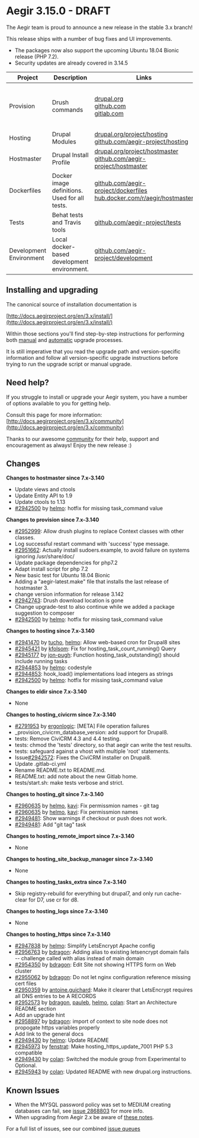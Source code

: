 Aegir 3.15.0 - DRAFT
=========

The Aegir team is proud to announce a new release in the stable 3.x branch!

This release ships with a number of bug fixes and UI improvements.


* The packages now also support the upcoming Ubuntu 18.04 Bionic release (PHP 7.2).
* Security updates are already covered in 3.14.5


| Project   | Description | Links | Status |
|-----------|------------ |-------------------|--------|
| Provision | Drush commands | [drupal.org](https://www.drupal.org/project/provision) <br /> [github.com](https://github.com/aegir-project/provision) <br /> [gitlab.com](https://gitlab.com/aegir/provision)| [![Build Status](https://travis-ci.org/aegir-project/provision.svg?branch=7.x-3.x)](https://travis-ci.org/aegir-project/provision) <br /> [![build status](https://gitlab.com/aegir/provision/badges/7.x-3.x/build.svg)](https://gitlab.com/aegir/provision/)|
| Hosting | Drupal Modules| [drupal.org/project/hosting](https://www.drupal.org/project/hosting) <br /> [github.com/aegir-project/hosting](https://github.com/aegir-project/hosting) | |
| Hostmaster | Drupal Install Profile |[drupal.org/project/hostmaster](https://www.drupal.org/project/hostmaster) <br /> [github.com/aegir-project/hostmaster](https://github.com/aegir-project/hostmaster) | |
| Dockerfiles | Docker image definitions. Used for all tests. | [github.com/aegir-project/dockerfiles](https://github.com/aegir-project/dockerfiles)<br /> [hub.docker.com/r/aegir/hostmaster](https://hub.docker.com/r/aegir/hostmaster) | [![Build Status](https://travis-ci.org/aegir-project/dockerfiles.svg?branch=master)](https://travis-ci.org/aegir-project/dockerfiles) |
| Tests | Behat tests and Travis tools | [github.com/aegir-project/tests](https://github.com/aegir-project/tests) | [![Build Status](https://travis-ci.org/aegir-project/tests.svg?branch=master)](https://travis-ci.org/aegir-project/tests) |
| Development Environment | Local docker-based development environment. | [github.com/aegir-project/development](https://github.com/aegir-project/development) | [![Build Status](https://travis-ci.org/aegir-project/development.svg?branch=master)](https://travis-ci.org/aegir-project/development) |


Installing and upgrading
------------------------

The canonical source of installation documentation is

[http://docs.aegirproject.org/en/3.x/install/](http://docs.aegirproject.org/en/3.x/install/)

Within those sections you'll find step-by-step instructions for performing both [manual](/install/upgrade/#manual-upgrade) and [automatic](/install/upgrade/#upgrades-with-upgradesh-script) upgrade processes.

It is still imperative that you read the upgrade path and version-specific information and follow all version-specific upgrade instructions before trying to run the upgrade script or manual upgrade.


Need help?
----------

If you struggle to install or upgrade your Aegir system, you have a number of options available to you for getting help.

Consult this page for more information: [http://docs.aegirproject.org/en/3.x/community](http://docs.aegirproject.org/en/3.x/community)

Thanks to our awesome [community](http://docs.aegirproject.org/en/3.x/community) for their help, support and encouragement as always! Enjoy the new release :)


Changes
-------
**Changes to hostmaster since 7.x-3.140**

* Update views and ctools
* Update Entity API to 1.9
* Update ctools to 1.13
* [#2942500](https://www.drupal.org/node/2942500) by [helmo](https://www.drupal.org/u/helmo): hotfix for missing task_command value


**Changes to provision since 7.x-3.140**

* [#2952999](https://www.drupal.org/node/2952999): Allow drush plugins to replace Context classes with other classes.
* Log successful restart command with 'success' type message.
* [#2951662](https://www.drupal.org/node/2951662): Actually install sudoers.example, to avoid failure on systems ignoring /usr/share/doc/
* Update package dependencies for php7.2
* Adapt install script for php 7.2
* New basic test for Ubuntu 18.04 Bionic
* Adding a "aegir-latest.make" file that installs the last release of hostmaster 3.
* change version information for release 3.142
* [#2942743](https://www.drupal.org/node/2942743): Drush download location is gone
* Change upgrade-test to also continue while we added a package suggestion to composer
* [#2942500](https://www.drupal.org/node/2942500) by [helmo](https://www.drupal.org/u/helmo): hotfix for missing task_command value


**Changes to hosting since 7.x-3.140**

* [#2941470](https://www.drupal.org/node/2941470) by [tucho](https://www.drupal.org/u/tucho), [helmo](https://www.drupal.org/u/helmo): Allow web-based cron for Drupal8 sites
* [#2945421](https://www.drupal.org/node/2945421) by [kfolsom](https://www.drupal.org/u/kfolsom): Fix for hosting_task_count_running() Query
* [#2945177](https://www.drupal.org/node/2945177) by [jon-pugh](https://www.drupal.org/u/jon-pugh): Function hosting_task_outstanding() should include running tasks
* [#2944853](https://www.drupal.org/node/2944853) by [helmo](https://www.drupal.org/u/helmo): codestyle
* [#2944853](https://www.drupal.org/node/2944853): hook_load() implementations load integers as strings
* [#2942500](https://www.drupal.org/node/2942500) by [helmo](https://www.drupal.org/u/helmo): hotfix for missing task_command value


**Changes to eldir since 7.x-3.140**

* None


**Changes to hosting_civicrm since 7.x-3.140**

* [#2791953](https://www.drupal.org/node/2791953) by [ergonlogic](https://www.drupal.org/u/ergonlogic): [META] File operation failures
* _provision_civicrm_database_version: add support for Drupal8.
* tests: Remove CiviCRM 4.3 and 4.4 testing.
* tests: chmod the 'tests' directory, so that aegir can write the test results.
* tests: safeguard against a vhost with multiple 'root' statements.
* Issue[#2942572](https://www.drupal.org/node/2942572): Fixes the CiviCRM installer on Drupal8.
* Update .gitlab-ci.yml
* Rename README.txt to README.md.
* README.txt: add note about the new Gitlab home.
* tests/start.sh: make tests verbose and strict.


**Changes to hosting_git since 7.x-3.140**

* [#2960635](https://www.drupal.org/node/2960635) by [helmo](https://www.drupal.org/u/helmo), [kavi](https://www.drupal.org/u/kavi): Fix permissmion names - git tag
* [#2960635](https://www.drupal.org/node/2960635) by [helmo](https://www.drupal.org/u/helmo), [kavi](https://www.drupal.org/u/kavi): Fix permissmion names
* [#2949481](https://www.drupal.org/node/2949481): Show warnings if checkout or push does not work.
* [#2949481](https://www.drupal.org/node/2949481): Add "git tag" task


**Changes to hosting_remote_import since 7.x-3.140**

* None


**Changes to hosting_site_backup_manager since 7.x-3.140**

* None


**Changes to hosting_tasks_extra since 7.x-3.140**

* Skip registry-rebuild for everything but drupal7, and only run cache-clear for D7, use cr for d8.


**Changes to hosting_logs since 7.x-3.140**

* None


**Changes to hosting_https since 7.x-3.140**

* [#2947838](https://www.drupal.org/2947838) by [helmo](https://www.drupal.org/u/helmo): Simplify LetsEncrypt Apache config
* [#2956763](https://www.drupal.org/node/2956763) by [bdragon](https://www.drupal.org/u/bdragon): Adding alias to existing letsencrypt domain fails -- challenge called with alias instead of main domain
* [#2954350](https://www.drupal.org/node/2954350) by [bdragon](https://www.drupal.org/u/bdragon): Edit Site not showing HTTPS form on Web cluster
* [#2955062](https://www.drupal.org/node/2955062) by [bdragon](https://www.drupal.org/u/bdragon): Do not let nginx configuration reference missing cert files
* [#2950359](https://www.drupal.org/node/2950359) by [antoine.guichard](https://www.drupal.org/u/antoine.guichard): Make it clearer that LetsEncrypt requires all DNS entries to be A RECORDS
* [#2952573](https://www.drupal.org/node/2952573) by [bdragon](https://www.drupal.org/u/bdragon), [pauleb](https://www.drupal.org/u/pauleb), [helmo](https://www.drupal.org/u/helmo), [colan](https://www.drupal.org/u/colan): Start an Architecture README section
* Add an upgrade hint
* [#2958897](https://www.drupal.org/node/2958897) by [bdragon](https://www.drupal.org/u/bdragon): import of context to site node does not propogate https variables properly
* Add link to the general docs
* [#2949430](https://www.drupal.org/node/2949430) by [helmo](https://www.drupal.org/u/helmo): Update README
* [#2945973](https://www.drupal.org/node/2945973) by [fenstrat](https://www.drupal.org/u/fenstrat): Make hosting_https_update_7001 PHP 5.3 compatible
* [#2949430](https://www.drupal.org/node/2949430) by [colan](https://www.drupal.org/u/colan): Switched the module group from Experimental to Optional.
* [#2945943](https://www.drupal.org/node/2945943) by [colan](https://www.drupal.org/u/colan): Updated README with new drupal.org instructions.





Known Issues
------------
* When the MYSQL password policy was set to MEDIUM creating databases can fail, see [issue 2868803](https://www.drupal.org/project/hostmaster/issues/2868803) for more info.
* When upgrading from Aegir 2.x be aware of [these notes](../install/upgrade/#major-upgrade-from-aegir-6x-2x).

For a full list of issues, see our combined [issue queues](https://www.drupal.org/project/issues?projects=provision%2C+hosting%2C+eldir%2C+Hostmaster+%28Aegir%29%2C+Aegir+Hosting+Git%2C+Aegir+Hosting+tasks+extra%2C+Aegir+Hosting+Logs%2C+Hosting+Site+Backup+Manager%2C+Aegir+Hosting+Remote+Import%2C+Aegir+Hosting+CiviCRM)
